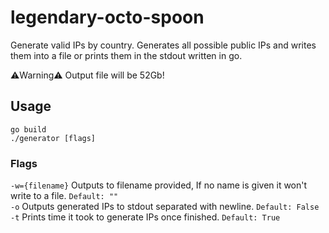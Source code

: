 # legendary-octo-spoon
Generate valid IPs by country.
Generates all possible public IPs and writes them into a file or prints them in the stdout written in go.


⚠️Warning⚠️ Output file will be 52Gb!
## Usage
```
go build
./generator [flags]
```
### Flags
`-w={filename}`  Outputs to filename provided, If no name is given it won't write to a file. `Default: ""`  
`-o` Outputs generated IPs to stdout separated with newline. `Default: False`  
`-t` Prints time it took to generate IPs once finished. `Default: True`  

